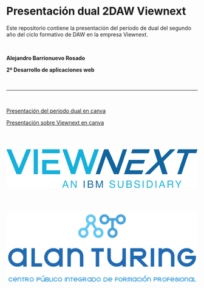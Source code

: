 # Presentación dual 2DAW Viewnext

Este repositorio contiene la presentación del periodo de dual del segundo año del ciclo formativo de DAW en la empresa Viewnext.

<br> 

**Alejandro Barrionuevo Rosado**  

**2º Desarrollo de aplicaciones web**

<br> 

---

<br> 

[Presentación del periodo dual en canva](https://www.canva.com/design/DAGhOmuhX6E/zrjVL5ERb73SSET_rpnCwQ/view?utm_content=DAGhOmuhX6E&utm_campaign=designshare&utm_medium=link2&utm_source=uniquelinks&utlId=h6814ba4416)

[Presentación sobre Viewnext en canva](https://www.canva.com/design/DAGGWueICKo/9uRKHLr1GpxxjxtgNJSQkg/view?utm_content=DAGGWueICKo&utm_campaign=designshare&utm_medium=link&utm_source=editor)

 <br> <br>

[![viewnext](/img/viewnext.png)](https://www.viewnext.com/)

 <br> <br>

[![CPIFP Alan Turing](/img/Alan%20Turing.png)](https://fpalanturing.es/)

